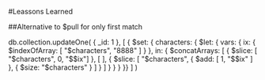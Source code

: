 #Leassons Learned


##Alternative to $pull for only first match

db.collection.updateOne( 
  { _id: 1 },
  [ 
    { $set: { 
         characters: {
             $let: {
                 vars: { ix: { $indexOfArray: [ "$characters", "8888" ] } },
                 in: { $concatArrays: [
                           { $slice: [ "$characters", 0, "$$ix"] },
                           [ ],
                           { $slice: [ "$characters", { $add: [ 1, "$$ix" ] }, { $size: "$characters" } ] }
                      ]
                 }
            }
        }
    }}
] )